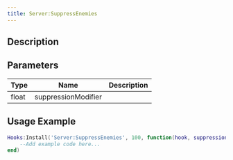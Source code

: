 ```yaml
---
title: Server:SuppressEnemies
---
```

## Description



## Parameters

| Type  | Name                | Description                    |
| ----- | ------------------- | ------------------------------ |
| float | suppressionModifier |                                |

## Usage Example

``` lua
Hooks:Install('Server:SuppressEnemies', 100, function(hook, suppressionModifier)
    --Add example code here...
end)
```

